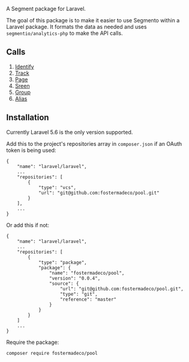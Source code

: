 A Segment package for Laravel.

The goal of this package is to make it easier to use Segmento within a Laravel package.
It formats the data as needed and uses `segmentio/analytics-php` to make the API calls.

## Calls

1. [Identify](docs/IDENTIFY.md)
2. [Track](docs/TRACK.md)
3. [Page](docs/PAGE.md)
4. [Sreen](docs/SCREEN.md)
5. [Group](docs/GROUP.md)
6. [Alias](docs/ALIAS.md)


## Installation

Currently Laravel 5.6 is the only version supported.

Add this to the project's repositories array in `composer.json` if an OAuth token is being used:

```
{
    "name": "laravel/laravel",
    ...
    "repositories": [
        {
            "type": "vcs",
            "url": "git@github.com:fostermadeco/pool.git"
        }
    ],
    ...
}
```

Or add this if not:

```
{
    "name": "laravel/laravel",
    ...
    "repositories": [
        {
            "type": "package",
            "package": {
                "name": "fostermadeco/pool",
                "version": "0.0.4",
                "source": {
                    "url": "git@github.com:fostermadeco/pool.git",
                    "type": "git",
                    "reference": "master"
                }
            }
        }
    ]
    ...
}
```

Require the package:

```
composer require fostermadeco/pool
```